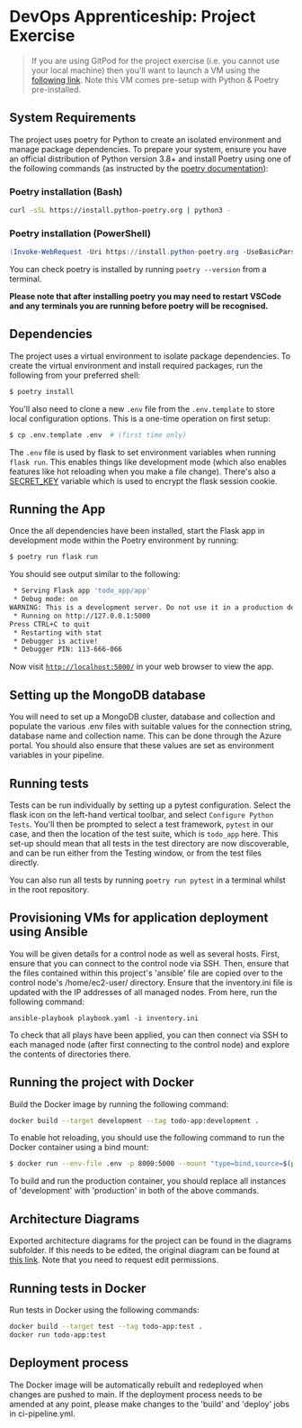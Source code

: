 # DevOps Apprenticeship: Project Exercise

> If you are using GitPod for the project exercise (i.e. you cannot use your local machine) then you'll want to launch a VM using the [following link](https://gitpod.io/#https://github.com/CorndelWithSoftwire/DevOps-Course-Starter). Note this VM comes pre-setup with Python & Poetry pre-installed.

## System Requirements

The project uses poetry for Python to create an isolated environment and manage package dependencies. To prepare your system, ensure you have an official distribution of Python version 3.8+ and install Poetry using one of the following commands (as instructed by the [poetry documentation](https://python-poetry.org/docs/#system-requirements)):

### Poetry installation (Bash)

```bash
curl -sSL https://install.python-poetry.org | python3 -
```

### Poetry installation (PowerShell)

```powershell
(Invoke-WebRequest -Uri https://install.python-poetry.org -UseBasicParsing).Content | py -
```

You can check poetry is installed by running `poetry --version` from a terminal.

**Please note that after installing poetry you may need to restart VSCode and any terminals you are running before poetry will be recognised.**

## Dependencies

The project uses a virtual environment to isolate package dependencies. To create the virtual environment and install required packages, run the following from your preferred shell:

```bash
$ poetry install
```

You'll also need to clone a new `.env` file from the `.env.template` to store local configuration options. This is a one-time operation on first setup:

```bash
$ cp .env.template .env  # (first time only)
```

The `.env` file is used by flask to set environment variables when running `flask run`. This enables things like development mode (which also enables features like hot reloading when you make a file change). There's also a [SECRET_KEY](https://flask.palletsprojects.com/en/2.3.x/config/#SECRET_KEY) variable which is used to encrypt the flask session cookie.

## Running the App

Once the all dependencies have been installed, start the Flask app in development mode within the Poetry environment by running:
```bash
$ poetry run flask run
```

You should see output similar to the following:
```bash
 * Serving Flask app 'todo_app/app'
 * Debug mode: on
WARNING: This is a development server. Do not use it in a production deployment. Use a production WSGI server instead.
 * Running on http://127.0.0.1:5000
Press CTRL+C to quit
 * Restarting with stat
 * Debugger is active!
 * Debugger PIN: 113-666-066
```
Now visit [`http://localhost:5000/`](http://localhost:5000/) in your web browser to view the app.

## Setting up the MongoDB database

You will need to set up a MongoDB cluster, database and collection and populate the various .env files with suitable values for the connection string, database name and collection name. This can be done through the Azure portal. You should also ensure that these values are set as environment variables in your pipeline. 

## Running tests

Tests can be run individually by setting up a pytest configuration. Select the flask icon on the left-hand vertical toolbar, and select `Configure Python Tests`. You'll then be prompted to select a test framework, `pytest` in our case, and then the location of the test suite, which is `todo_app` here. This set-up should mean that all tests in the test directory are now discoverable, and can be run either from the Testing window, or from the test files directly. 

You can also run all tests by running `poetry run pytest` in a terminal whilst in the root repository.

## Provisioning VMs for application deployment using Ansible

You will be given details for a control node as well as several hosts. First, ensure that you can connect to the control node via SSH. Then, ensure that the files contained within this project's 'ansible' file are copied over to the control node's /home/ec2-user/ directory. Ensure that the inventory.ini file is updated with the IP addresses of all managed nodes. From here, run the following command:
```
ansible-playbook playbook.yaml -i inventory.ini
```
To check that all plays have been applied, you can then connect via SSH to each managed node (after first connecting to the control node) and explore the contents of directories there.

## Running the project with Docker

Build the Docker image by running the following command:
```bash
docker build --target development --tag todo-app:development .
```

To enable hot reloading, you should use the following command to run the Docker container using a bind mount:
```bash
$ docker run --env-file .env -p 8000:5000 --mount "type=bind,source=$(pwd)/todo_app,target=/app/todo_app" todo-app:development
```

To build and run the production container, you should replace all instances of 'development' with 'production' in both of the above commands.

## Architecture Diagrams

Exported architecture diagrams for the project can be found in the diagrams subfolder. If this needs to be edited, the original diagram can be found at [this link](https://lucid.app/lucidspark/445cb0d7-f8b5-4aa5-aeae-f68559699c22/edit?invitationId=inv_7f4bbb0b-5cac-4876-aac0-1753fb1d2934&page=0_0#). Note that you need to request edit permissions.

## Running tests in Docker

Run tests in Docker using the following commands:
```bash
docker build --target test --tag todo-app:test .
docker run todo-app:test
```

## Deployment process

The Docker image will be automatically rebuilt and redeployed when changes are pushed to main. If the deployment process needs to be amended at any point, please make changes to the 'build' and 'deploy' jobs in ci-pipeline.yml.


